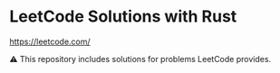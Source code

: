 # LeetCode Solutions with Rust

https://leetcode.com/

:warning: This repository includes solutions for problems LeetCode provides.

